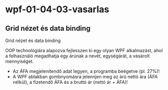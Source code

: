 # wpf-01-04-03-vasarlas
## Grid nézet és data binding
Grid nézet és data binding

OOP technológiára alapozva fejlesszen ki egy olyan WPF alkalmazást, ahol a felhasználó megadhatja egy árúnak a nevét, egységárát, a vásárolt mennyiséget.

- Az ÁFA megjelenítendő adat legyen, a programba beégetve (pl. 27%)!
- A WPF ablakban gombnyomásra jelennjen meg az árú nettó ára (ÁFA nélkül), a fizetendő ÁFA és a bruttó ár (nettó ár + ÁFA)!





